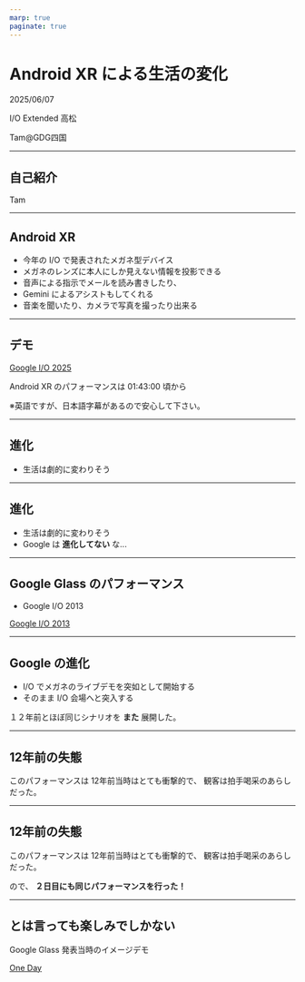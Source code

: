 ```yaml
---
marp: true
paginate: true
---
```

# Android XR による生活の変化

2025/06/07

I/O Extended 高松

Tam@GDG四国

<!-- 
$theme: gaia
template: invert
-->

<!-- footer: Android XR による生活の変化(Tam) -->

---
## 自己紹介

Tam

---
## Android XR

- 今年の I/O で発表されたメガネ型デバイス
- メガネのレンズに本人にしか見えない情報を投影できる
- 音声による指示でメールを読み書きしたり、
- Gemini によるアシストもしてくれる
- 音楽を聞いたり、カメラで写真を撮ったり出来る

---
## デモ

[Google I/O 2025](https://www.youtube.com/watch?v=o8NiE3XMPrM)

Android XR のパフォーマンスは 01:43:00 頃から

※英語ですが、日本語字幕があるので安心して下さい。

---
## 進化

- 生活は劇的に変わりそう

---
## 進化

- 生活は劇的に変わりそう
- Google は **進化してない** な...

---
## Google Glass のパフォーマンス

- Google I/O 2013

[Google I/O 2013](https://www.youtube.com/watch?v=lz0o-y-2wT0&list=PL56D792A831D0C362)

---
## Google の進化

- I/O でメガネのライブデモを突如として開始する
- そのまま I/O 会場へと突入する

１２年前とほぼ同じシナリオを **また** 展開した。

---
## 12年前の失態

このパフォーマンスは 12年前当時はとても衝撃的で、
観客は拍手喝采のあらしだった。

---
## 12年前の失態

このパフォーマンスは 12年前当時はとても衝撃的で、
観客は拍手喝采のあらしだった。

ので、 **２日目にも同じパフォーマンスを行った！**

---
## とは言っても楽しみでしかない

Google Glass 発表当時のイメージデモ

[One Day](https://www.youtube.com/watch?v=5R1snVxGNVs)

